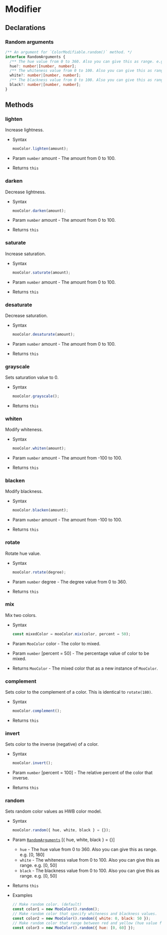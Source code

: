 # Modifier

## Declarations

### Random arguments

``` ts
/** An argument for `ColorModifiable.random()` method. */
interface RandomArguments {
  /** The hue value from 0 to 360. Also you can give this as range. e.g. [0, 180] */
  hue?: number|[number, number];
  /** The whiteness value from 0 to 100. Also you can give this as range. e.g. [0, 50] */
  white?: number|[number, number];
  /** The blackness value from 0 to 100. Also you can give this as range. e.g. [0, 50] */
  black?: number|[number, number];
}
```

## Methods

### lighten

Increase lightness.

- Syntax

  ``` js
  mooColor.lighten(amount);
  ```

- Param `number` amount - The amount from 0 to 100.
- Returns `this`

### darken

Decrease lightness.

- Syntax

  ``` js
  mooColor.darken(amount);
  ```

- Param `number` amount - The amount from 0 to 100.
- Returns `this`

### saturate

Increase saturation.

- Syntax

  ``` js
  mooColor.saturate(amount);
  ```

- Param `number` amount - The amount from 0 to 100.
- Returns `this`

### desaturate

Decrease saturation.

- Syntax

  ``` js
  mooColor.desaturate(amount);
  ```

- Param `number` amount - The amount from 0 to 100.
- Returns `this`

### grayscale

Sets saturation value to 0.

- Syntax

  ``` js
  mooColor.grayscale();
  ```

- Returns `this`

### whiten

Modify whiteness.

- Syntax

  ``` js
  mooColor.whiten(amount);
  ```

- Param `number` amount - The amount from -100 to 100.
- Returns `this`

### blacken

Modify blackness.

- Syntax

  ``` js
  mooColor.blacken(amount);
  ```

- Param `number` amount - The amount from -100 to 100.
- Returns `this`

### rotate

Rotate hue value.

- Syntax

  ``` js
  mooColor.rotate(degree);
  ```

- Param `number` degree - The degree value from 0 to 360.
- Returns `this`

### mix

Mix two colors.

- Syntax

  ``` js
  const mixedColor = mooColor.mix(color, percent = 50);
  ```

- Param `MooColor` color - The color to mixed.
- Param `number` [percent = 50] - The percentage value of color to be mixed.
- Returns `MooColor` - The mixed color that as a new instance of `MooColor`.

### complement

Sets color to the complement of a color. This is identical to `rotate(180)`.

- Syntax

  ``` js
  mooColor.complement();
  ```

- Returns `this`

### invert

Sets color to the inverse (negative) of a color.

- Syntax

  ``` js
  mooColor.invert();
  ```

- Param `number` [percent = 100] - The relative percent of the color that inverse.
- Returns `this`

### random

Sets random color values as HWB color model.

- Syntax

  ``` js
  mooColor.random({ hue, white, black } = {});
  ```

- Param [`RandomArguments`](#random-arguments) [{ hue, white, black } = {}]
  - `hue` - The hue value from 0 to 360. Also you can give this as range. e.g. [0, 180]
  - `white` - The whiteness value from 0 to 100. Also you can give this as range. e.g. [0, 50]
  - `black` - The blackness value from 0 to 100. Also you can give this as range. e.g. [0, 50]
- Returns `this`
- Examples

  ``` js
  // Make random color. (default)
  const color1 = new MooColor().random();
  // Make random color that specify whiteness and blackness values.
  const color2 = new MooColor().random({ white: 0, black: 50 });
  // Make random color that range between red and yellow (hue value from 0 to 60).
  const color3 = new MooColor().random({ hue: [0, 60] });
  ```
